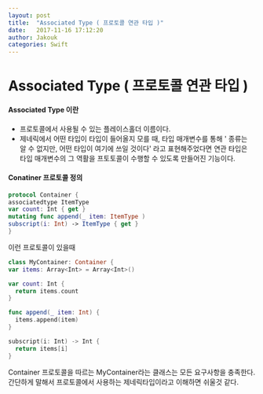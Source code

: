```yaml
---
layout: post
title:  "Associated Type ( 프로토콜 연관 타입 )"
date:   2017-11-16 17:12:20
author: Jakouk
categories: Swift
---
```


# Associated Type ( 프로토콜 연관 타입 )

#### Associated Type 이란
* 프로토콜에서 사용될 수 있는 플레이스홀더 이름이다.
* 제네릭에서 어떤 타입이 타입이 들어올지 모를 때, 타입 매개변수를 통해 ' 종류는 알 수 없지만, 어떤 타입이 여기에 쓰일 것이다' 라고 표현해주었다면 연관 타입은 타입 매개변수의 그 역활을 프토토콜이 수행할 수 있도록 만들어진 기능이다.

#### Conatiner 프로토콜 정의
```swift
protocol Container {
associatedtype ItemType
var count: Int { get }
mutating func append(_ item: ItemType )
subscript(i: Int) -> ItemType { get }
}
```

이런 프로토콜이 있을때

```swift
class MyContainer: Container {
var items: Array<Int> = Array<Int>()

var count: Int {
  return items.count
}

func append(_ item: Int) {
  items.append(item)
}

subscript(i: Int) -> Int {
  return items[i]
}
```
Container 프로토콜을 따르는 MyContainer라는 클래스는 모든 요구사항을 충족한다.
간단하게 말해서 프로토콜에서 사용하는 제네릭타입이라고 이해하면 쉬울것 같다.
